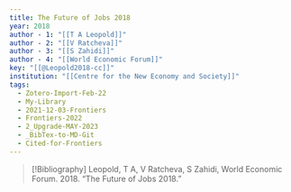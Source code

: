 ```yaml
---
title: The Future of Jobs 2018
year: 2018
author - 1: "[[T A Leopold]]"
author - 2: "[[V Ratcheva]]"
author - 3: "[[S Zahidi]]"
author - 4: "[[World Economic Forum]]"
key: "[[@Leopold2018-cc]]"
institution: "[[Centre for the New Economy and Society]]"
tags:
  - Zotero-Import-Feb-22
  - My-Library
  - 2021-12-03-Frontiers
  - Frontiers-2022
  - 2_Upgrade-MAY-2023
  - _BibTex-to-MD-Git
  - Cited-for-Frontiers
---
```


> [!Bibliography]
> Leopold, T A, V Ratcheva, S Zahidi, World Economic Forum. 2018. “The Future of Jobs 2018.”